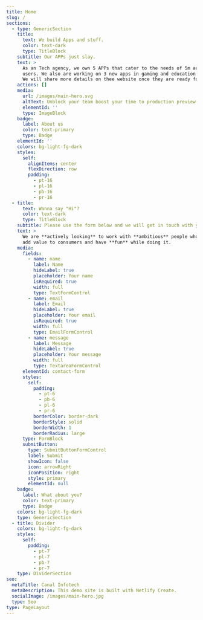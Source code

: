 ```yaml
---
title: Home
slug: /
sections:
  - type: GenericSection
    title:
      text: We build Apps and stuff.
      color: text-dark
      type: TitleBlock
    subtitle: Our APPs just slay.
    text: >
      As an Tech agency, we own 5 APPs that cater to the needs of 5m active
      users. We also are working on 3 new apps in gaming and education vertical.
      We will share more details on thee website once they are ready for launch.
    actions: []
    media:
      url: /images/main-hero.svg
      altText: Unblock your team boost your time to production preview
      elementId: ''
      type: ImageBlock
    badge:
      label: About us
      color: text-primary
      type: Badge
    elementId: ''
    colors: bg-light-fg-dark
    styles:
      self:
        alignItems: center
        flexDirection: row
        padding:
          - pt-16
          - pl-16
          - pb-16
          - pr-16
  - title:
      text: Wanna say "Hi"?
      color: text-dark
      type: TitleBlock
    subtitle: Please use the form below and we will get in touch with you shortly.
    text: >
      We are **actively looking** to work with **ambitious** people who wants to
      add value to consumers and have **fun** while doing it.
    media:
      fields:
        - name: name
          label: Name
          hideLabel: true
          placeholder: Your name
          isRequired: true
          width: full
          type: TextFormControl
        - name: email
          label: Email
          hideLabel: true
          placeholder: Your email
          isRequired: true
          width: full
          type: EmailFormControl
        - name: message
          label: Message
          hideLabel: true
          placeholder: Your message
          width: full
          type: TextareaFormControl
      elementId: contact-form
      styles:
        self:
          padding:
            - pt-6
            - pb-6
            - pl-6
            - pr-6
          borderColor: border-dark
          borderStyle: solid
          borderWidth: 1
          borderRadius: large
      type: FormBlock
      submitButton:
        type: SubmitButtonFormControl
        label: Submit
        showIcon: false
        icon: arrowRight
        iconPosition: right
        style: primary
        elementId: null
    badge:
      label: What about you?
      color: text-primary
      type: Badge
    colors: bg-light-fg-dark
    type: GenericSection
  - title: Divider
    colors: bg-light-fg-dark
    styles:
      self:
        padding:
          - pt-7
          - pl-7
          - pb-7
          - pr-7
    type: DividerSection
seo:
  metaTitle: Canal Infotech
  metaDescription: This demo site is built with Netlify Create.
  socialImage: /images/main-hero.jpg
  type: Seo
type: PageLayout
---
```

